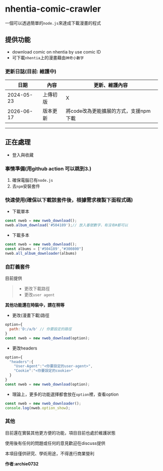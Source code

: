 # nhentia-comic-crawler

一個可以透過簡單的`node.js`來達成下載漫畫的程式

## 提供功能
* download comic on nhentia by use comic ID
* 可下載`nhentia`上的漫畫藉由`神奇小數字`


### 更新日誌(目前: 維護中)

|日期|內容|更新、維護內容|
|----|-------|----|
|2024-05-23|上傳初版|X|
|2026-06-17|版本更新|將code改為更能擴展的方式，支援npm 下載|

***



## 正在處理

* 登入與收藏

### 事情準備(用github action 可以跳到3.)

1. 確保電腦已有`node.js`
2. 去`npm`安裝套件

### 快速使用(確保以下載該套件後，根據需求複製下面程式碼)

* 下載單本

```js
const nweb = new nweb_download();
nweb.album_download('#504189');// 放入番號數字，有沒有#都可以
```
  
* 下載多本

```js
const nweb = new nweb_download();
const albums = ['#504189',"#300800"]
nweb.all_album_downloader(albums)
```

### 自訂義套件

目前提供

> * 更改下載路徑
> * 更改`user agent`

**其他功能還在時裝中，請在稍等**  

* 更改(漫畫下載)路徑

```js
option={
  path:'D:/a/b' // 你要設定的路徑
}
const nweb = new nweb_download(option);
```

* 更改headers  

```js
option={
  "headers":{
    "User-Agent":"<你要設定的user-agent>",
    "Cookie":"<你要設定的cookie>"
  }
}
const nweb = new nweb_download(option);
```

* 理論上，更多的功能選擇都會放在`option`裡，查看option

```js
const nweb = new nweb_downloader();
console.log(nweb.option_show);
```

### 其他

目前還在實裝其他更方便的功能，項目目前也處於維護狀態

使用後有任何的問題或任何的意見歡迎在discuss提供

本項目僅供研究、學術用途，不得進行商業營利

**作者:archie0732**
